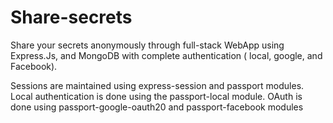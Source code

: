 # Share-secrets
Share your secrets anonymously through full-stack WebApp using Express.Js, and MongoDB with complete authentication ( local, google, and Facebook).

Sessions are maintained using express-session and passport modules. Local authentication is done using the passport-local module.
OAuth is done using passport-google-oauth20 and passport-facebook modules 
